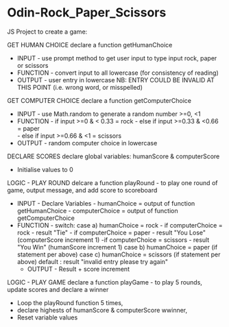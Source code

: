 # Odin-Rock_Paper_Scissors

JS Project to create a game:


GET HUMAN CHOICE
declare a function getHumanChoice
- INPUT - use prompt method to get user input to type input rock, paper or scissors
- FUNCTION  - convert input to all lowercase (for consistency of reading)
- OUTPUT - user entry in lowercase  NB: ENTRY COULD BE INVALID AT THIS POINT (i.e. wrong word, or misspelled)


GET COMPUTER CHOICE
declare a function getComputerChoice
- INPUT - use Math.random to generate a random number >=0, <1
- FUNCTION - if   input >=0 & < 0.33        = rock 
             - else if  input >=0.33 & <0.66  = paper   
             - else if  input >=0.66 & <1     = scissors
- OUTPUT - random computer choice in lowercase

DECLARE SCORES
declare global variables: humanScore & computerScore
- Initialise values to 0 
  

LOGIC - PLAY ROUND
delcare a function playRound - to play one round of game, output message, and add score to scoreboard
- INPUT - Declare Variables - humanChoice = output of function getHumanChoice
                              - computerChoice = output of function getComputerChoice
- FUNCTION - switch: case a) humanChoice = rock  - if computerChoice = rock - result "Tie" 
                                                   - if computerChoice = paper - result "You Lose" (computerScore increment 1)
                                                   -if computerChoice = scissors - result "You Win" (humanScore increment 1)
                       case b) humanChoice = paper  (if statement per above)
                       case c) humanChoice = scissors  (if statement per above)
                       default : result "invalid entry please try again"
  - OUTPUT - Result + score increment
  

LOGIC - PLAY GAME
declare a function playGame - to play 5 rounds, update scores and declare a winner

- Loop the playRound function 5 times,
- declare highests of humanScore & computerScore wwinner,
- Reset variable values 


